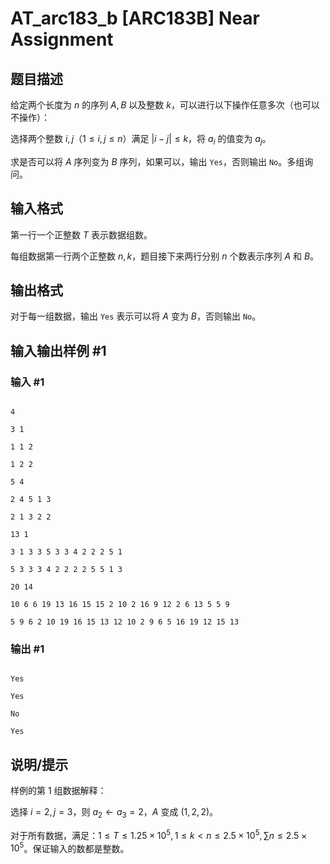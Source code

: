 # AT_arc183_b [ARC183B] Near Assignment

## 题目描述

给定两个长度为 $n$ 的序列 $A,B$ 以及整数 $k$，可以进行以下操作任意多次（也可以不操作）：

选择两个整数 $i,j$（$1\le i,j\le n$）满足 $|i-j|\le k$，将 $a_i$ 的值变为 $a_j$。

求是否可以将 $A$ 序列变为 $B$ 序列，如果可以，输出 `Yes`，否则输出 `No`。多组询问。

## 输入格式

第一行一个正整数 $T$ 表示数据组数。

每组数据第一行两个正整数 $n,k$，题目接下来两行分别 $n$ 个数表示序列 $A$ 和 $B$。

## 输出格式

对于每一组数据，输出 `Yes` 表示可以将 $A$ 变为 $B$，否则输出 `No`。

## 输入输出样例 #1

### 输入 #1

```
4
3 1
1 1 2
1 2 2
5 4
2 4 5 1 3
2 1 3 2 2
13 1
3 1 3 3 5 3 3 4 2 2 2 5 1
5 3 3 3 4 2 2 2 2 5 5 1 3
20 14
10 6 6 19 13 16 15 15 2 10 2 16 9 12 2 6 13 5 5 9
5 9 6 2 10 19 16 15 13 12 10 2 9 6 5 16 19 12 15 13
```

### 输出 #1

```
Yes
Yes
No
Yes
```

## 说明/提示

样例的第 1 组数据解释：

选择 $i=2,j=3$，则 $a_2\leftarrow a_3=2$，$A$ 变成 $(1,2,2)$。

对于所有数据，满足：$1\le T\le 1.25\times 10^5,1\le k<n\le 2.5\times 10^5,\sum n\le2.5\times 10^5$。保证输入的数都是整数。